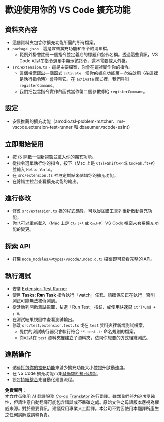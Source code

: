 <!--
CO_OP_TRANSLATOR_METADATA:
{
  "original_hash": "62b2632720dd39ef391d6b60b9b4bfb8",
  "translation_date": "2025-05-08T06:45:42+00:00",
  "source_file": "code/07.Lab/01/Apple/phi3ext/vsc-extension-quickstart.md",
  "language_code": "tw"
}
-->
# 歡迎使用你的 VS Code 擴充功能

## 資料夾內容

* 這個資料夾包含你擴充功能所需的所有檔案。
* `package.json` - 這是宣告擴充功能和指令的清單檔。
  * 範例外掛會註冊一個指令並定義它的標題和指令名稱。透過這些資訊，VS Code 可以在指令選單中顯示該指令，還不需要載入外掛。
* `src/extension.ts` - 這是主要檔案，你會在這裡實作你的指令。
  * 這個檔案匯出一個函式 `activate`，當你的擴充功能第一次被啟用（在這裡是執行指令時）會呼叫它。在 `activate` 函式裡，我們呼叫 `registerCommand`。
  * 我們把包含指令實作的函式當作第二個參數傳給 `registerCommand`。

## 設定

* 安裝推薦的擴充功能（amodio.tsl-problem-matcher、ms-vscode.extension-test-runner 和 dbaeumer.vscode-eslint）

## 立即開始使用

* 按 `F5` 開啟一個新視窗並載入你的擴充功能。
* 從指令選單執行你的指令，按下（Mac 上是 `Ctrl+Shift+P` 或 `Cmd+Shift+P`）並輸入 `Hello World`。
* 在 `src/extension.ts` 裡設定斷點來除錯你的擴充功能。
* 在除錯主控台查看擴充功能的輸出。

## 進行修改

* 修改 `src/extension.ts` 裡的程式碼後，可以從除錯工具列重新啟動擴充功能。
* 你也可以重新載入（Mac 上是 `Ctrl+R` 或 `Cmd+R`）VS Code 視窗來套用擴充功能的變更。

## 探索 API

* 打開 `node_modules/@types/vscode/index.d.ts` 檔案即可查看完整的 API。

## 執行測試

* 安裝 [Extension Test Runner](https://marketplace.visualstudio.com/items?itemName=ms-vscode.extension-test-runner)
* 使用 **Tasks: Run Task** 指令執行「watch」任務。請確保它正在執行，否則測試可能無法被偵測到。
* 從活動列開啟測試視圖，點選「Run Test」按鈕，或使用快速鍵 `Ctrl/Cmd + ; A`。
* 在測試結果視圖中查看測試輸出。
* 修改 `src/test/extension.test.ts` 或在 `test` 資料夾裡新增測試檔案。
  * 提供的測試執行器只會執行符合 `**.test.ts` 命名規則的檔案。
  * 你可以在 `test` 資料夾裡建立子資料夾，依照你想要的方式組織測試。

## 進階操作

* 透過[打包你的擴充功能](https://code.visualstudio.com/api/working-with-extensions/bundling-extension)來減少擴充功能大小並提升啟動速度。
* 在 VS Code 擴充功能市集[發佈你的擴充功能](https://code.visualstudio.com/api/working-with-extensions/publishing-extension)。
* 設定[持續整合](https://code.visualstudio.com/api/working-with-extensions/continuous-integration)來自動化建置流程。

**免責聲明**：  
本文件係使用 AI 翻譯服務 [Co-op Translator](https://github.com/Azure/co-op-translator) 進行翻譯。雖然我們努力追求準確性，但請注意自動翻譯可能包含錯誤或不準確之處。原始文件之母語版本應視為權威來源。對於重要資訊，建議採用專業人工翻譯。本公司不對因使用本翻譯所產生之任何誤解或誤釋負責。